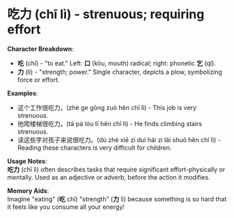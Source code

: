 # **吃力 (chī lì) - strenuous; requiring effort**

**Character Breakdown**:  
- **吃** (chī) - "to eat." Left: **口** (kǒu, mouth) radical; right: phonetic **乞** (qǐ).  
- **力** (lì) - "strength; power." Single character, depicts a plow, symbolizing force or effort.

**Examples**:  
- 这个工作很吃力。(zhè ge gōng zuò hěn chī lì) - This job is very strenuous.  
- 他爬楼梯很吃力。(tā pá lóu tī hěn chī lì) - He finds climbing stairs strenuous.  
- 读这些字对孩子来说很吃力。(dú zhè xiē zì duì hái zi lái shuō hěn chī lì) - Reading these characters is very difficult for children.

**Usage Notes**:  
**吃力** (chī lì) often describes tasks that require significant effort-physically or mentally. Used as an adjective or adverb, before the action it modifies.

**Memory Aids**:  
Imagine "eating" (**吃** chī) "strength" (**力** lì) because something is so hard that it feels like you consume all your energy!